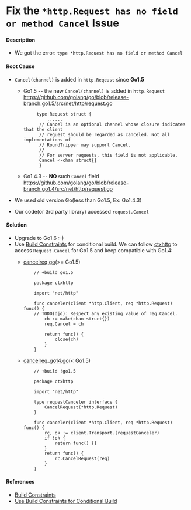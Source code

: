 # Fix the `*http.Request has no field or method Cancel` Issue

#### Description
* We got the error: `type *http.Request has no field or method Cancel`

#### Root Cause
* `Cancel(channel)` is added in `http.Reqeust` since **Go1.5**
  * Go1.5 -- the new `Cancel(channel)` is added in `http.Request`
    <https://github.com/golang/go/blob/release-branch.go1.5/src/net/http/request.go>

             type Request struct {
                 ......
	          // Cancel is an optional channel whose closure indicates that the client
	          // request should be regarded as canceled. Not all implementations of
	          // RoundTripper may support Cancel.
	          //
	          // For server requests, this field is not applicable.
	          Cancel <-chan struct{}
              }

  * Go1.4.3 -- **NO** such `Cancel` field
    <https://github.com/golang/go/blob/release-branch.go1.4/src/net/http/request.go>

* We used old version Go(less than Go1.5, Ex: Go1.4.3)
* Our code(or 3rd party library) accessed `request.Cancel`

#### Solution
* Upgrade to Go1.6 :-)
* Use [Build Constraints](https://godoc.org/go/build#hdr-Build_Constraints) for conditional build.
  We can follow  [ctxhttp](https://github.com/golang/net/tree/master/context/ctxhttp) to access `Request.Cancel` for Go1.5 and keep compatible with Go1.4:
  * [cancelreq.go](https://github.com/golang/net/blob/master/context/ctxhttp/cancelreq.go)(>= Go1.5)

            // +build go1.5

            package ctxhttp

            import "net/http"

            func canceler(client *http.Client, req *http.Request) func() {
	        // TODO(djd): Respect any existing value of req.Cancel.
	            ch := make(chan struct{})
	            req.Cancel = ch

	            return func() {
		            close(ch)
	            }
            }

  * [cancelreq_go14.go](https://github.com/golang/net/blob/master/context/ctxhttp/cancelreq_go14.go)(< Go1.5)

            // +build !go1.5

            package ctxhttp

            import "net/http"

            type requestCanceler interface {
	            CancelRequest(*http.Request)
            }

            func canceler(client *http.Client, req *http.Request) func() {
	            rc, ok := client.Transport.(requestCanceler)
	            if !ok {
		            return func() {}
	            }
	            return func() {
		            rc.CancelRequest(req)
	            }
	        }

#### References
* [Build Constraints](https://godoc.org/go/build#hdr-Build_Constraints)
* [Use Build Constraints for Conditional Build](https://github.com/northbright/Notes/blob/master/Golang/build/use-build-constraints-for-conditional-build.md)
